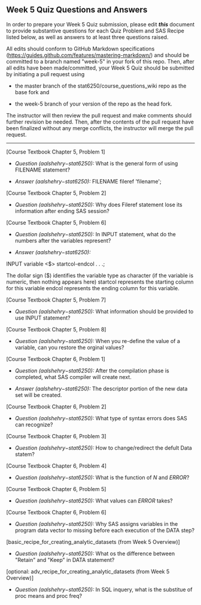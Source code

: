 ## Week 5 Quiz Questions and Answers

In order to prepare your Week 5 Quiz submission, please edit ***this*** document to provide substantive questions for each Quiz Problem and SAS Recipe listed below, as well as answers to at least three questions raised.

All edits should conform to GitHub Markdown specifications (https://guides.github.com/features/mastering-markdown/) and should be committed to a branch named "week-5" in your fork of this repo. Then, after all edits have been made/committed, your Week 5 Quiz should be submitted by initiating a pull request using

- the master branch of the stat6250/course_questions_wiki repo as the base fork and

- the week-5 branch of your version of the repo as the head fork.

The instructor will then review the pull request and make comments should further revision be needed. Then, after the contents of the pull request have been finalized without any merge conflicts, the instructor will merge the pull request.

********************************************************************************



[Course Textbook Chapter 5, Problem 1]
* *Question (aalshehry−stat6250):* What is the general form of using FILENAME statement?

* *Answer (aalshehry−stat6250):* FILENAME fileref 'filename';


[Course Textbook Chapter 5, Problem 2]
* *Question (aalshehry−stat6250):* Why does Fileref statement lose its information after ending SAS session?

[Course Textbook Chapter 5, Problem 6]

* *Question (aalshehry−stat6250):* In INPUT statement, what do the numbers after the variables represent? 

* *Answer (aalshehry−stat6250):* 

INPUT variable <$> startcol-endcol . . .;

The dollar sign ($) identifies the variable type as character (if the variable is numeric, then nothing appears here)
startcol represents the starting column for this variable
endcol represents the ending column for this variable.

[Course Textbook Chapter 5, Problem 7]

* *Question (aalshehry−stat6250):* What information should be provided to use INPUT statement?


[Course Textbook Chapter 5, Problem 8]

* *Question (aalshehry−stat6250):* When you re-define the value of a variable, can you restore the orginal values?


[Course Textbook Chapter 6, Problem 1]

* *Question (aalshehry−stat6250):* After the compilation phase is completed, what SAS compiler will create next.

* *Answer (aalshehry−stat6250):* The descriptor portion of the new data set will be created.



[Course Textbook Chapter 6, Problem 2]

* *Question (aalshehry−stat6250):* What type of syntax errors does SAS can recognize? 


[Course Textbook Chapter 6, Problem 3]

* *Question (aalshehry−stat6250):* How to change/redirect the defult Data statem?


[Course Textbook Chapter 6, Problem 4]

* *Question (aalshehry−stat6250):* What is the function of _N_ and _ERROR_?


[Course Textbook Chapter 6, Problem 5]

* *Question (aalshehry−stat6250):* What values can _ERROR_ takes?


[Course Textbook Chapter 6, Problem 6]

* *Question (aalshehry−stat6250):* Why SAS assigns variables in the program data vector to missing before each execution of the DATA step?



[basic_recipe_for_creating_analytic_datasets (from Week 5 Overview)]

* *Question (aalshehry−stat6250):* What os the difference between "Retain" and "Keep" in DATA statement?
 

[optional: adv_recipe_for_creating_analytic_datasets (from Week 5 Overview)]

* *Question (aalshehry−stat6250):* In SQL inquery, what is the substitue of proc means and proc freq?


